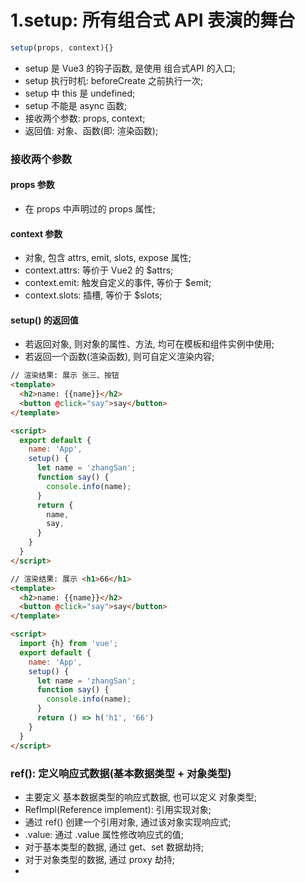 # 1.setup: 所有组合式 API 表演的舞台
```javascript
setup(props, context){}
```
- setup 是 Vue3 的钩子函数, 是使用 组合式API 的入口;
- setup 执行时机: beforeCreate 之前执行一次;
- setup 中 this 是 undefined;
- setup 不能是 async 函数;
- 接收两个参数: props, context;
- 返回值: 对象、函数(即: 渲染函数);

### 接收两个参数
#### props 参数
- 在 props 中声明过的 props 属性;

#### context 参数
- 对象, 包含 attrs, emit, slots, expose 属性;
- context.attrs: 等价于 Vue2 的 $attrs;
- context.emit: 触发自定义的事件, 等价于 $emit;
- context.slots: 插槽, 等价于 $slots;

#### setup() 的返回值
- 若返回对象, 则对象的属性、方法, 均可在模板和组件实例中使用;
- 若返回一个函数(渲染函数), 则可自定义渲染内容;
```html
// 渲染结果: 展示 张三、按钮
<template>
  <h2>name: {{name}}</h2>
  <button @click="say">say</button>
</template>

<script>
  export default {
    name: 'App',
    setup() {
      let name = 'zhangSan';
      function say() {
        console.info(name);
      }
      return {
        name,
        say,
      }
    }
  }
</script>
```
```html
// 渲染结果: 展示 <h1>66</h1>
<template>
  <h2>name: {{name}}</h2>
  <button @click="say">say</button>
</template>

<script>
  import {h} from 'vue';
  export default {
    name: 'App',
    setup() {
      let name = 'zhangSan';
      function say() {
        console.info(name);
      }
      return () => h('h1', '66')
    }
  }
</script>
```

### ref(): 定义响应式数据(基本数据类型 + 对象类型)
- 主要定义 基本数据类型的响应式数据, 也可以定义 对象类型;
- RefImpl(Reference implement): 引用实现对象;
- 通过 ref() 创建一个引用对象, 通过该对象实现响应式;
- .value: 通过 .value 属性修改响应式的值;
- 对于基本类型的数据, 通过 get、set 数据劫持;
- 对于对象类型的数据, 通过 proxy 劫持;
- <template> 中展示响应式值时不需要增加 .value, vue 解析时自动增加;

### reactive(): 定义响应式数据(对象类型)
- 定义对象类型的响应式数据;
- 接收一个对象/数组, 返回一个代理对象(Proxy 的实例对象);
- 和 ref() 定义的响应式对象不同点: 修改和获取值时无需增加 .value;

### 不要和 Vue2 的配置混用
- Vue2配置(data, methods, computed...) 可以通过 this.XX 访问到 setup 中返回对象的属性和方法;
- setup 中不能访问到 Vue2 的配置(data, methods, computed...);
- 命名有冲突时, setup 优先;

